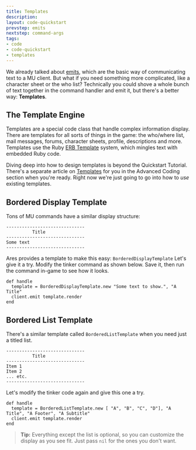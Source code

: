 ```yaml
---
title: Templates
description:
layout: code-quickstart
prevstep: emits
nextstep: command-args
tags: 
- code
- code-quickstart
- templates
---
```


We already talked about [emits](/tutorials/code/quickstart/emits), which are the basic way of communicating text to a MU client.  But what if you need something more complicated, like a character sheet or the who list?   Technically you could shove a whole bunch of text together in the command handler and emit it, but there's a better way: **Templates**.

## The Template Engine

Templates are a special code class that handle complex information display.  There are templates for all sorts of things in the game:  the who/where list, mail messages, forums, character sheets, profile, descriptions and more.  Templates use the Ruby [ERB Template](http://www.stuartellis.name/articles/erb/) system, which mingles text with embedded Ruby code.

Diving deep into how to design templates is beyond the Quickstart Tutorial.  There's a separate article on [Templates](/tutorials/code/templates) for you in the Advanced Coding section when you're ready.  Right now we're just going to go into how to _use_ existing templates.

## Bordered Display Template

Tons of MU commands have a similar display structure:

    ------------------------------
              Title
    ------------------------------
    Some text
    ------------------------------

Ares provides a template to make this easy:  `BorderedDisplayTemplate`  Let's give it a try.  Modify the tinker command as shown below.  Save it, then run the command in-game to see how it looks.

    def handle
      template = BorderedDisplayTemplate.new "Some text to show.", "A Title"
      client.emit template.render
    end


## Bordered List Template

There's a similar template called `BorderedListTemplate` when you need just a titled list.

    ------------------------------
              Title
    ------------------------------
    Item 1
    Item 2
    ... etc.
    ------------------------------

Let's modify the tinker code again and give this one a try.

    def handle
      template = BorderedListTemplate.new [ "A", "B", "C", "D"], "A Title", "A Footer", "A Subtitle"
      client.emit template.render
    end

> **Tip:** Everything except the list is optional, so you can customize the display as you see fit.  Just pass `nil` for the ones you don't want.